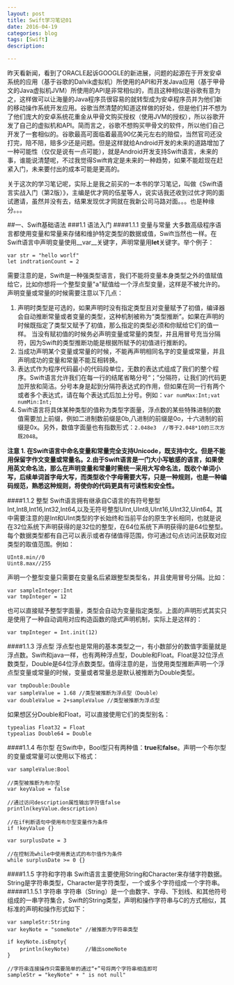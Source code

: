 ```yaml
---
layout: post
title: Swift学习笔记01
date: 2016-04-19
categories: blog
tags: [Swift]
description: 

---
```


昨天看新闻，看到了ORACLE起诉GOOGLE的新进展，问题的起源在于开发安卓系统的应用（基于谷歌的Dalvik虚拟机）所使用的API和开发Java应用（基于甲骨文的Java虚拟机JVM）所使用的API是非常相似的，而且这种相似是谷歌有意为之，这样做可以让海量的Java程序员很容易的就转型成为安卓程序员并为他们新的移动操作系统开发应用。谷歌当然清楚的知道这样做的好处，但是他们并不想为了他们庞大的安卓系统花重金从甲骨文购买授权（使用JVM的授权），所以谷歌开发了自己的虚拟机和API。简而言之，谷歌不想购买甲骨文的软件，所以他们自己开发了一套相似的。谷歌最高可面临着最高90亿美元左右的赔偿，当然官司还没打完，陪不陪，赔多少还是问题。但是这样就给Android开发的未来的道路增加了一种可能性（仅仅是说有一点可能），就是Android开发支持Swift语言，未来的事，谁能说清楚呢，不过我觉得Swift肯定是未来的一种趋势，如果不能趁现在赶紧入门，未来要付出的成本可能是更高的。

关于这次的学习笔记呢，实际上是我之前买的一本书的学习笔记，叫做《Swift语言实战入门（第2版）》，主编是优才网的伍星等人，说实话我还收到过优才网的面试邀请，虽然并没有去，结果发现优才网就在我新公司马路对面。。。也是种缘分。。。

##一、Swift基础语法
###1.1 语法入门
####1.1.1 变量与常量
大多数高级程序语言都使用变量和常量来存储和维护特定类型的数据或值，Swift当然也一样。在Swift语言中声明变量使用__var__关键字，声明常量用**let**关键字。举个例子：

	var str = "hello worlf"
	let indtrationCount = 2
	
需要注意的是，Swift是一种强类型语言，我们不能将变量本身类型之外的值赋值给它，比如你想将一个整型变量"a"赋值给一个浮点型变量，这样是不被允许的。
声明变量或常量的时候需要注意以下几点：
 
1. 声明时类型是可选的，如果声明时没有指定类型且对变量赋予了初值，编译器会自动推断常量或者变量的类型，这种机制被称为“类型推断”。如果在声明的时候既指定了类型又赋予了初值，那么指定的类型必须和你赋给它们的值一样。  当没有赋初值的时候务必声明变量或常量的类型，并且用冒号充当分隔符，因为Swift的类型推断功能是根据所赋予的初值进行推断的。
2. 当成功声明某个变量或常量的时候，不能再声明相同名字的变量或常量，并且声明成功的变量和常量不能互相转换。
3. 表达式作为程序代码最小的代码段单位，无数的表达式组成了我们的整个程序。Swift语言允许我们在每一行的结尾省略分号“；”分隔符，让我们的代码更加开放和简洁。分号本身是起到分隔符表达式的作用，但如果在同一行有两个或者多个表达式，请在每个表达式后加上分号。例如：`var numMax:Int;vat numMin:Int;`
4. Swift语言将具体某种类型的值称为类型字面量，浮点数的某些特殊进制的数值需要加上前缀，例如二进制数前缀是0b,八进制的前缀是0o，十六进制的前缀是0x。另外，数值字面量也有指数形式：`2.048e3  //等于2.048*10的三次方 既2048`。

**注意 1. 在Swift语言中命名变量和常量完全支持Unicode，既支持中文。但是不能用保留字作文变量或常量名。2.由于Swift语言是一门大小写敏感的语言，如果使用英文命名法，那么在声明变量和常量时需统一采用大写命名法，既收个单词小写，后续单词首字母大写，而类型收个字母需要大写，只是一种规则，也是一种编码规范，熟悉这种规则，将使你的代码更具有可读性和安全性。**

####1.1.2 整型
Swift语言拥有继承自C语言的有符号整型Int,Int8,Int16,Int32,Int64,以及无符号整型UInt,UInt8,UInt16,UInt32,Uint64。其中需要注意的是Int和UInt类型的字长始终和当前平台的原生字长相同，也就是说在32位系统下声明获得的是32位的整型，在64位系统下声明获得的是64位整型。
每个数据类型都有自己可以表示或者存储值得范围，你可通过句点访问法获取对应类型的取值范围。例如：

	UInt8.min//0
	Uint8.max//255
声明一个整型变量只需要在变量名后紧跟整型类型名，并且使用冒号分隔。比如：

	var sampleInteger:Int
	var tmpInteger = 12
也可以直接赋予整型字面量，类型会自动为变量指定类型。上面的声明形式其实只是使用了一种自动调用对应构造函数的隐式声明机制，实际上是这样的：
	
	var tmpInteger = Int.init(12)

####1.1.3 浮点型
浮点型也是常用的基本类型之一，有小数部分的数值字面量就是浮点数。Swift和java一样，也有两种浮点型，Double和Float。Float是32位浮点数类型，Double是64位浮点数类型。值得注意的是，当使用类型推断声明一个浮点型变量或常量的时候，变量或者常量总是默认被推断为Double类型。

	var tmpDouble:Double
	var sampleValue = 1.68 //类型被推断为浮点型（Double）
	var doubleValue = 2+sampleValue //类型被推断为浮点型
如果想区分Double和Float，可以直接使用它们的类型别名：

	typealias Float32 = Float
	typealias Double64 = Double

####1.1.4 布尔型
在Swift中，Bool型只有两种值：**true**和**false**。声明一个布尔型的变量或常量可以使用以下格式：

	var sampleValue:Bool
	
	//类型被推断为布尔型
	var keyValue = false
	
	//通过访问description属性输出字符值false
	println(keyValue.description)
	
	//在if判断语句中使用布尔型变量作为条件
	if !keyValue {}
	
	var surplusDate = 3

	//在控制流while中使用表达式的布尔值作为条件
	while surplusDate >= 0 {}

####1.1.5 字符和字符串
Swift语言主要使用String和Character来存储字符数据。String是字符串类型，Character是字符类型，一个或多个字符组成一个字符串。
#####1.1.5.1 字符串
字符串（String）是一个由数字、字母、下划线、和其他符号组成的一串字符集合，Swift的String类型，声明和操作字符串与C的方式相似，其标准的声明和操作形式如下：

	var sampleStr:String
	var keyNote = "someNote" //被推断为字符串类型
	
	if keyNote.isEmpty{
		println(keyNote)     //输出someNote
	}

	//字符串连接操作只需要简单的通过“+”号将两个字符串相连即可
	sampleStr = "keyNote" + " is not null"



